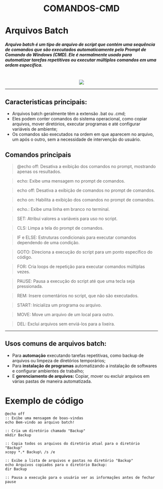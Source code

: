 <div align="center">
  <h1><strong>COMANDOS-CMD</strong></h1>
</div>

# **Arquivos Batch**

##### Arquivo batch é um tipo de arquivo de script que contém uma sequência de comandos que são executados automaticamente pelo **Prompt de Comando do Windows** (CMD). Ele é normalmente usado para automatizar tarefas repetitivas ou executar múltiplos comandos em uma ordem específica.

<br>

<div align="center">
  <img src="https://www.ionos.com/pt-br/digitalguide/fileadmin/_processed_/c/0/csm_example-batch-file-in-windows-explorer_ce74519bec.webp">
</div>

---
## **Caracteristicas principais:**

- Arquivos batch geralmente têm a extensão .bat ou .cmd;
- Eles podem conter comandos do sistema operacional, como copiar arquivos, mover diretórios, executar programas e até configurar variáveis de ambiente;
- Os comandos são executados na ordem em que aparecem no arquivo, um após o outro, sem a necessidade de intervenção do usuário.

## Comandos principais

> @echo off: Desativa a exibição dos comandos no prompt, mostrando apenas os resultados.

> echo: Exibe uma mensagem no prompt de comandos.

> echo off: Desativa a exibição de comandos no prompt de comandos.

> echo on: Habilita a exibição dos comandos no prompt de comandos.

> echo.: Exibe uma linha em branco no terminal.

> SET: Atribui valores a variáveis para uso no script.

> CLS: Limpa a tela do prompt de comandos.

> IF e ELSE: Estruturas condicionais para executar comandos dependendo de uma condição.

> GOTO: Direciona a execução do script para um ponto específico do código.

> FOR: Cria loops de repetição para executar comandos múltiplas vezes.

> PAUSE: Pausa a execução do script até que uma tecla seja pressionada.

> REM: Insere comentários no script, que não são executados.

> START: Inicializa um programa ou arquivo.

> MOVE: Move um arquivo de um local para outro.

> DEL: Exclui arquivos sem enviá-los para a lixeira.

---
## **Usos comuns de arquivos batch:**

- Para **automação** executando tarefas repetitivas, como backup de arquivos ou limpeza de diretórios temporários;
- Para **instalação de programas** automatizando a instalação de softwares e configurar ambientes de trabalho;
- E **gerenciamento de arquivos:** Copiar, mover ou excluir arquivos em várias pastas de maneira automatizada.

# **Exemplo de código**

````
@echo off
:: Exibe uma mensagem de boas-vindas
echo Bem-vindo ao arquivo batch!

:: Cria um diretório chamado "Backup"
mkdir Backup

:: Copia todos os arquivos do diretório atual para o diretório "Backup"
xcopy *.* Backup\ /s /e

:: Exibe a lista de arquivos e pastas no diretório "Backup"
echo Arquivos copiados para o diretório Backup:
dir Backup

:: Pausa a execução para o usuário ver as informações antes de fechar
pause
````
